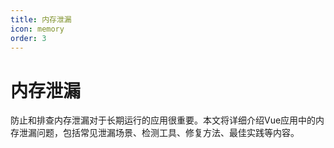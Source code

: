 ```yaml
---
title: 内存泄漏
icon: memory
order: 3
---
```


# 内存泄漏

防止和排查内存泄漏对于长期运行的应用很重要。本文将详细介绍Vue应用中的内存泄漏问题，包括常见泄漏场景、检测工具、修复方法、最佳实践等内容。
